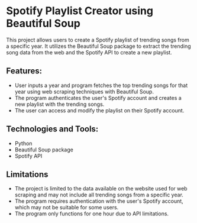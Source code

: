 # Spotify Playlist Creator using Beautiful Soup

This project allows users to create a Spotify playlist of trending songs from a specific year. It utilizes the Beautiful Soup package to extract the trending song data from the web and the Spotify API to create a new playlist.

## Features:

- User inputs a year and program fetches the top trending songs for that year using web scraping techniques with Beautiful Soup.
- The program authenticates the user's Spotify account and creates a new playlist with the trending songs.
- The user can access and modify the playlist on their Spotify account.


## Technologies and Tools:

- Python
- Beautiful Soup package
- Spotify API

## Limitations
- The project is limited to the data available on the website used for web scraping and may not include all trending songs from a specific year.
- The program requires authentication with the user's Spotify account, which may not be suitable for some users.
- The program only functions for one hour due to API limitations.
